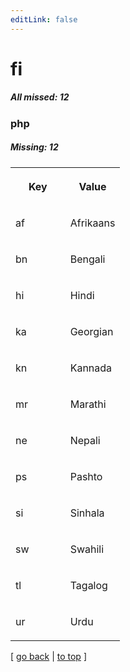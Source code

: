 ```yaml
---
editLink: false
---
```


# fi

##### All missed: 12


### php

##### Missing: 12

<table width="100%">
<tr><th width="50%">

Key

</th><th width="50%">

Value

</th></tr>
<tr><td width="50%">

af

</td><td width="50%">

Afrikaans

</td></tr>
<tr><td width="50%">

bn

</td><td width="50%">

Bengali

</td></tr>
<tr><td width="50%">

hi

</td><td width="50%">

Hindi

</td></tr>
<tr><td width="50%">

ka

</td><td width="50%">

Georgian

</td></tr>
<tr><td width="50%">

kn

</td><td width="50%">

Kannada

</td></tr>
<tr><td width="50%">

mr

</td><td width="50%">

Marathi

</td></tr>
<tr><td width="50%">

ne

</td><td width="50%">

Nepali

</td></tr>
<tr><td width="50%">

ps

</td><td width="50%">

Pashto

</td></tr>
<tr><td width="50%">

si

</td><td width="50%">

Sinhala

</td></tr>
<tr><td width="50%">

sw

</td><td width="50%">

Swahili

</td></tr>
<tr><td width="50%">

tl

</td><td width="50%">

Tagalog

</td></tr>
<tr><td width="50%">

ur

</td><td width="50%">

Urdu

</td></tr>
</table>

[ [go back](../status.md) | [to top](#) ]


